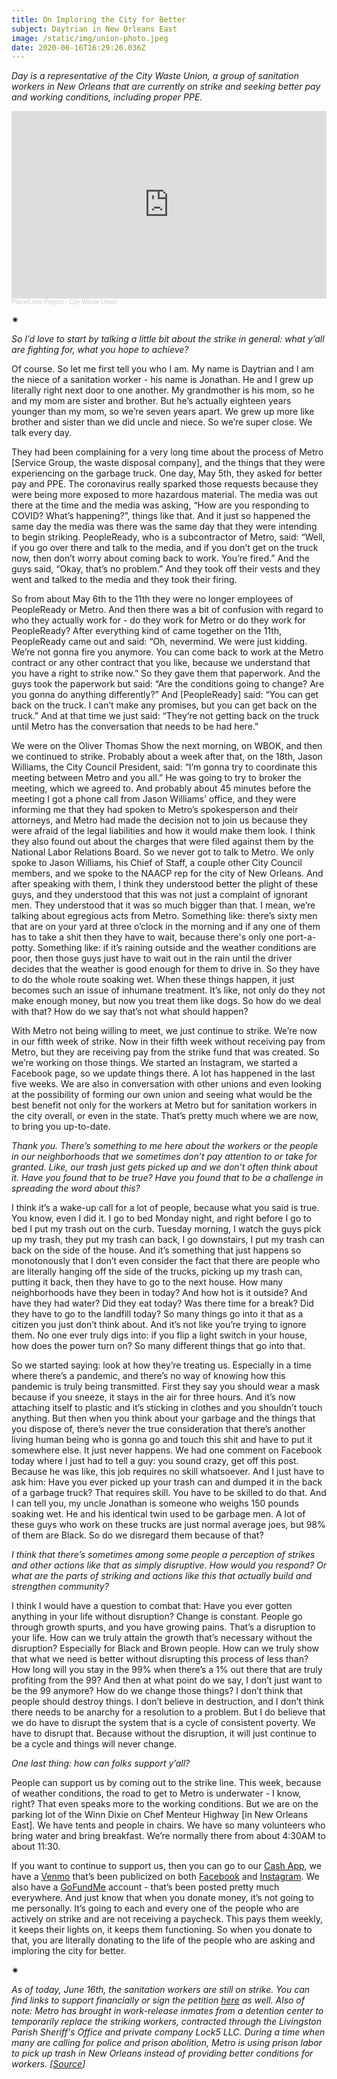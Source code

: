 ```yaml
---
title: On Imploring the City for Better
subject: Daytrian in New Orleans East
image: /static/img/union-photo.jpeg
date: 2020-06-16T16:29:26.036Z
---
```

*Day is a representative of the City Waste Union, a group of sanitation workers in New Orleans that are currently on strike and seeking better pay and working conditions, including proper PPE.*

<iframe width="100%" height="300" scrolling="no" frameborder="no" allow="autoplay" src="https://w.soundcloud.com/player/?url=https%3A//api.soundcloud.com/tracks/841279768&color=%23ff5500&auto_play=false&hide_related=false&show_comments=true&show_user=true&show_reposts=false&show_teaser=true&visual=true"></iframe><div style="font-size: 10px; color: #cccccc;line-break: anywhere;word-break: normal;overflow: hidden;white-space: nowrap;text-overflow: ellipsis; font-family: Interstate,Lucida Grande,Lucida Sans Unicode,Lucida Sans,Garuda,Verdana,Tahoma,sans-serif;font-weight: 100;"><a href="https://soundcloud.com/place-love-project" title="Place/Love Project" target="_blank" style="color: #cccccc; text-decoration: none;">Place/Love Project</a> · <a href="https://soundcloud.com/place-love-project/citywasteunion" title="City Waste Union" target="_blank" style="color: #cccccc; text-decoration: none;">City Waste Union</a></div>

✷

*So I’d love to start by talking a little bit about the strike in general: what y’all are fighting for, what you hope to achieve?*

Of course. So let me first tell you who I am. My name is Daytrian and I am the niece of a sanitation worker - his name is Jonathan. He and I grew up literally right next door to one another. My grandmother is his mom, so he and my mom are sister and brother. But he’s actually eighteen years younger than my mom, so we’re seven years apart. We grew up more like brother and sister than we did uncle and niece. So we’re super close. We talk every day.

They had been complaining for a very long time about the process of Metro \[Service Group, the waste disposal company], and the things that they were experiencing on the garbage truck. One day, May 5th, they asked for better pay and PPE. The coronavirus really sparked those requests because they were being more exposed to more hazardous material. The media was out there at the time and the media was asking, “How are you responding to COVID? What’s happening?”, things like that. And it just so happened the same day the media was there was the same day that they were intending to begin striking. PeopleReady, who is a subcontractor of Metro, said: “Well, if you go over there and talk to the media, and if you don’t get on the truck now, then don’t worry about coming back to work. You’re fired.” And the guys said, “Okay, that’s no problem.” And they took off their vests and they went and talked to the media and they took their firing.

So from about May 6th to the 11th they were no longer employees of PeopleReady or Metro. And then there was a bit of confusion with regard to who they actually work for - do they work for Metro or do they work for PeopleReady? After everything kind of came together on the 11th, PeopleReady came out and said: “Oh, nevermind. We were just kidding. We’re not gonna fire you anymore. You can come back to work at the Metro contract or any other contract that you like, because we understand that you have a right to strike now.” So they gave them that paperwork. And the guys took the paperwork but said: “Are the conditions going to change? Are you gonna do anything differently?” And \[PeopleReady] said: “You can get back on the truck. I can’t make any promises, but you can get back on the truck.” And at that time we just said: “They’re not getting back on the truck until Metro has the conversation that needs to be had here.”

We were on the Oliver Thomas Show the next morning, on WBOK, and then we continued to strike. Probably about a week after that, on the 18th, Jason Williams, the City Council President, said: “I’m gonna try to coordinate this meeting between Metro and you all.” He was going to try to broker the meeting, which we agreed to. And probably about 45 minutes before the meeting I got a phone call from Jason Williams’ office, and they were informing me that they had spoken to Metro’s spokesperson and their attorneys, and Metro had made the decision not to join us because they were afraid of the legal liabilities and how it would make them look. I think they also found out about the charges that were filed against them by the National Labor Relations Board. So we never got to talk to Metro. We only spoke to Jason Williams, his Chief of Staff, a couple other City Council members, and we spoke to the NAACP rep for the city of New Orleans. And after speaking with them, I think they understood better the plight of these guys, and they understood that this was not just a complaint of ignorant men. They understood that it was so much bigger than that. I mean, we’re talking about egregious acts from Metro. Something like: there’s sixty men that are on your yard at three o’clock in the morning and if any one of them has to take a shit then they have to wait, because there's only one port-a-potty. Something like: if it’s raining outside and the weather conditions are poor, then those guys just have to wait out in the rain until the driver decides that the weather is good enough for them to drive in. So they have to do the whole route soaking wet. When these things happen, it just becomes such an issue of inhumane treatment. It’s like, not only do they not make enough money, but now you treat them like dogs. So how do we deal with that? How do we say that’s not what should happen?

With Metro not being willing to meet, we just continue to strike. We’re now in our fifth week of strike. Now in their fifth week without receiving pay from Metro, but they are receiving pay from the strike fund that was created. So we’re working on those things. We started an Instagram, we started a Facebook page, so we update things there. A lot has happened in the last five weeks. We are also in conversation with other unions and even looking at the possibility of forming our own union and seeing what would be the best benefit not only for the workers at Metro but for sanitation workers in the city overall, or even in the state. That’s pretty much where we are now, to bring you up-to-date.

*Thank you. There’s something to me here about the workers or the people in our neighborhoods that we sometimes don’t pay attention to or take for granted. Like, our trash just gets picked up and we don’t often think about it. Have you found that to be true? Have you found that to be a challenge in spreading the word about this?*

I think it’s a wake-up call for a lot of people, because what you said is true. You know, even I did it. I go to bed Monday night, and right before I go to bed I put my trash out on the curb. Tuesday morning, I watch the guys pick up my trash, they put my trash can back, I go downstairs, I put my trash can back on the side of the house. And it’s something that just happens so monotonously that I don’t even consider the fact that there are people who are literally hanging off the side of the trucks, picking up my trash can, putting it back, then they have to go to the next house. How many neighborhoods have they been in today? And how hot is it outside? And have they had water? Did they eat today? Was there time for a break? Did they have to go to the landfill today? So many things go into it that as a citizen you just don’t think about. And it’s not like you’re trying to ignore them. No one ever truly digs into: if you flip a light switch in your house, how does the power turn on? So many different things that go into that.

So we started saying: look at how they’re treating us. Especially in a time where there’s a pandemic, and there’s no way of knowing how this pandemic is truly being transmitted. First they say you should wear a mask because if you sneeze, it stays in the air for three hours. And it’s now attaching itself to plastic and it’s sticking in clothes and you shouldn’t touch anything. But then when you think about your garbage and the things that you dispose of, there’s never the true consideration that there’s another living human being who is gonna go and touch this shit and have to put it somewhere else. It just never happens. We had one comment on Facebook today where I just had to tell a guy: you sound crazy, get off this post. Because he was like, this job requires no skill whatsoever. And I just have to ask him: Have you ever picked up your trash can and dumped it in the back of a garbage truck? That requires skill. You have to be skilled to do that. And I can tell you, my uncle Jonathan is someone who weighs 150 pounds soaking wet. He and his identical twin used to be garbage men. A lot of these guys who work on these trucks are just normal average joes, but 98% of them are Black. So do we disregard them because of that?

*I think that there’s sometimes among some people a perception of strikes and other actions like that as simply disruptive. How would you respond? Or what are the parts of striking and actions like this that actually build and strengthen community?*

I think I would have a question to combat that: Have you ever gotten anything in your life without disruption? Change is constant. People go through growth spurts, and you have growing pains. That’s a disruption to your life. How can we truly attain the growth that’s necessary without the disruption? Especially for Black and Brown people. How can we truly show that what we need is better without disrupting this process of less than? How long will you stay in the 99% when there’s a 1% out there that are truly profiting from the 99? And then at what point do we say, I don’t just want to be the 99 anymore? How do we change those things? I don’t think that people should destroy things. I don’t believe in destruction, and I don’t think there needs to be anarchy for a resolution to a problem. But I do believe that we do have to disrupt the system that is a cycle of consistent poverty. We have to disrupt that. Because without the disruption, it will just continue to be a cycle and things will never change.

*One last thing: how can folks support y’all?*

People can support us by coming out to the strike line. This week, because of weather conditions, the road to get to Metro is underwater - I know, right? That even speaks more to the working conditions. But we are on the parking lot of the Winn Dixie on Chef Menteur Highway \[in New Orleans East]. We have tents and people in chairs. We have so many volunteers who bring water and bring breakfast. We’re normally there from about 4:30AM to about 11:30.

If you want to continue to support us, then you can go to our [Cash App](https://www.instagram.com/p/CBGG1elF9bh/), we have a [Venmo](https://www.instagram.com/p/CBHSh63lTCo/) that’s been publicized on both [Facebook](https://www.facebook.com/citywasteunion) and [Instagram](https://www.instagram.com/thecitywasteunion/). We also have a [GoFundMe](https://www.gofundme.com/f/helping-the-essential) account - that’s been posted pretty much everywhere. And just know that when you donate money, it’s not going to me personally. It’s going to each and every one of the people who are actively on strike and are not receiving a paycheck. This pays them weekly, it keeps their lights on, it keeps them functioning. So when you donate to that, you are literally donating to the life of the people who are asking and imploring the city for better.

<div>✷</div>

*As of today, June 16th, the sanitation workers are still on strike. You can find links to support financially or sign the petition [here](https://linktr.ee/CityWasteUnion) as well. Also of note: Metro has brought in work-release inmates from a detention center to temporarily replace the striking workers, contracted through the Livingston Parish Sheriff's Office and private company Lock5 LLC. During a time when many are calling for police and prison abolition, Metro is using prison labor to pick up trash in New Orleans instead of providing better conditions for workers. [[Source](https://www.nola.com/news/coronavirus/article_336a7742-93d3-11ea-a344-1bdefd47e647.html)]*